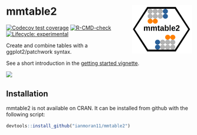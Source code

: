 
<!-- README.md is generated from README.Rmd. Please edit that file -->
# mmtable2 <a> <img src='man/figures/logo.png' align="right" height="131.5" /></a>

<!-- badges: start -->
[![Codecov test coverage](https://codecov.io/gh/ianmoran11/mmtable2/branch/master/graph/badge.svg)](https://codecov.io/gh/ianmoran11/mmtable2?branch=master) [![R-CMD-check](https://github.com/ianmoran11/mmtable2/workflows/R-CMD-check/badge.svg)](https://github.com/ianmoran11/mmtable2/actions) [![Lifecycle: experimental](https://img.shields.io/badge/lifecycle-experimental-orange.svg)](https://lifecycle.r-lib.org/articles/stages.html#experimental) <!-- badges: end -->

Create and combine tables with a ggplot2/patchwork syntax.

See a short introduction in the [getting started vignette](https://ianmoran11.github.io/mmtable2/articles/getting-started.html).

<img src="https://unpivotr.s3.amazonaws.com/01_intro_fast.gif" width="800px" />

## Installation

mmtable2 is not available on CRAN. It can be installed from github with the following script:

``` r
devtools::install_github("ianmoran11/mmtable2")
```
